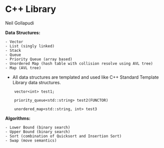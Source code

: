 # C++ Library
Neil Gollapudi

**Data Structures:**
```
- Vector
- List (singly linked)
- Stack
- Queue
- Priority Queue (array based)
- Unordered Map (hash table with collision resolve using AVL tree)
- Map (AVL tree)
```

- All data structures are templated and used like C++ Standard Template Library data structures.
```
	vector<int> test1;

	priority_queue<std::string> test2(FUNCTOR)

	unordered_map<std::string, int> test3
```

**Algorithms:**
```
- Lower Bound (binary search)
- Upper Bound (binary search)
- Sort (combination of Quicksort and Insertion Sort)
- Swap (move semantics)
```
